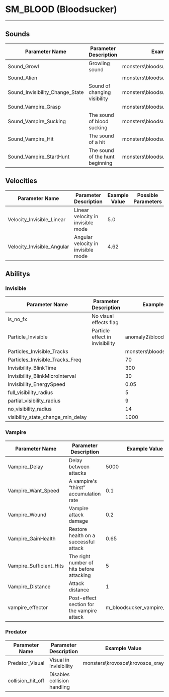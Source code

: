 # SM_BLOOD (Bloodsucker)

___

## Sounds

| Parameter Name | Parameter Description | Example Value | Possible Parameters |
|---|---|---|---|
| Sound_Growl | Growling sound | monsters\bloodsucker\sucker_growl_ |  |
| Sound_Alien |  | monsters\bloodsucker\sucker_breath_ |  |
| Sound_Invisibility_Change_State | Sound of changing visibility | monsters\bloodsucker\invisible |  |
| Sound_Vampire_Grasp |  | monsters\bloodsucker\vampire_grasp |  |
| Sound_Vampire_Sucking | The sound of blood sucking | monsters\bloodsucker\vampire_sucking |  |
| Sound_Vampire_Hit | The sound of a hit | monsters\bloodsucker\vampire_hit |  |
| Sound_Vampire_StartHunt | The sound of the hunt beginning | monsters\bloodsucker\vampire_grasp |  |

## Velocities

| Parameter Name | Parameter Description | Example Value | Possible Parameters |
|---|---|---|---|
| Velocity_Invisible_Linear | Linear velocity in invisible mode | 5.0 |  |
| Velocity_Invisible_Angular | Angular velocity in invisible mode | 4.62 |  |

## Abilitys

### Invisible

| Parameter Name | Parameter Description | Example Value | Possible Parameters |
|---|---|---|---|
| is_no_fx | No visual effects flag |  |  |
| Particle_Invisible | Particle effect in invisibility | anomaly2\bloodsucker_shield |  |
| Particles_Invisible_Tracks |  | monsters\bloodsucker_step |  |
| Particles_Invisible_Tracks_Freq |  | 70 |  |
| Invisibility_BlinkTime |  | 300 |  |
| Invisibility_BlinkMicroInterval |  | 30 |  |
| Invisibility_EnergySpeed |  | 0.05 |  |
| full_visibility_radius |  | 5 |  |
| partial_visibility_radius |  | 9 |  |
| no_visibility_radius |  | 14 |  |
| visibility_state_change_min_delay |  | 1000 |  |

### Vampire

| Parameter Name | Parameter Description | Example Value | Possible Parameters |
|---|---|---|---|
| Vampire_Delay | Delay between attacks | 5000 |  |
| Vampire_Want_Speed | A vampire's “thirst” accumulation rate | 0.1 |  |
| Vampire_Wound | Vampire attack damage | 0.2 |  |
| Vampire_GainHealth | Restore health on a successful attack | 0.65 |  |
| Vampire_Sufficient_Hits | The right number of hits before attacking | 5 |  |
| Vampire_Distance | Attack distance | 1 |  |
| vampire_effector | Post-effect section for the vampire attack | m_bloodsucker_vampire_effector |  |

### Predator

| Parameter Name | Parameter Description | Example Value | Possible Parameters |
|---|---|---|---|
| Predator_Visual | Visual in invisibility | monsters\krovosos\krovosos_xray |  |
| collision_hit_off | Disables collision handling |  |  |
